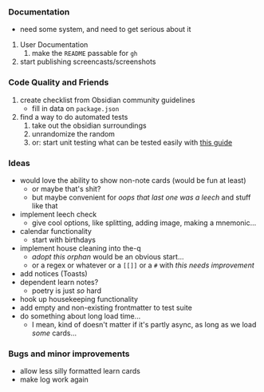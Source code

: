 ### Documentation

- need some system, and need to get serious about it

1. User Documentation
    1. make the `README` passable for `gh`
2. start publishing screencasts/screenshots

### Code Quality and Friends

1. create checklist from Obsidian community guidelines 
    - fill in data on `package.json`
2. find a way to do automated tests
    1. take out the obsidian surroundings
    2. unrandomize the random
    3. or: start unit testing what can be tested easily with [this guide](https://www.freecodecamp.org/news/how-to-start-unit-testing-javascript/)


### Ideas

- would love the ability to show non-note cards (would be fun at least)
    - or maybe that's shit?
    - but maybe convenient for *oops that last one was a leech* and stuff like that
- implement leech check
    - give cool options, like splitting, adding image, making a mnemonic...
- calendar functionality
    - start with birthdays
- implement house cleaning into the-q
    - *adopt this orphan* would be an obvious start...
    - or a regex or whatever or a `[[]]` or a `#` with *this needs improvement*
- add notices (Toasts)
- dependent learn notes?
    - poetry is just *so* hard
- hook up housekeeping functionality
- add empty and non-existing frontmatter to test suite
- do something about long load time...
    - I mean, kind of doesn't matter if it's partly async, as long as we load *some* cards...

### Bugs and minor improvements

- allow less silly formatted learn cards
- make log work again